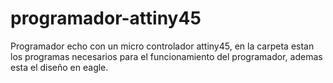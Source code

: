 programador-attiny45
====================

Programador echo con un  micro controlador attiny45, en la carpeta estan los programas necesarios para el funcionamiento del programador, ademas esta el diseño en eagle.  
